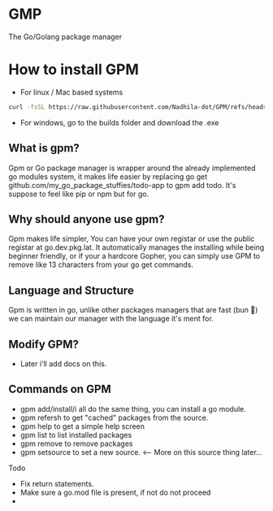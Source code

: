 # GMP
 The Go/Golang package manager

# How to install GPM
- For linux / Mac based systems
```bash
curl -fsSL https://raw.githubusercontent.com/Nadhila-dot/GPM/refs/heads/main/install.sh | bash
```
- For windows, go to the builds folder and download the .exe

## What is gpm?
Gpm or Go package manager is wrapper around the already implemented go modules system, it makes life easier by replacing go get github.com/my_go_package_stuffies/todo-app to gpm add todo. It's suppose to feel like pip or npm but for go.

## Why should anyone use gpm?
Gpm makes life simpler, You can have your own registar or use the public registar at go.dev.pkg.lat. It automatically manages the installing while being beginner friendly, or if your a hardcore Gopher, you can simply use GPM to remove like 13 characters from your go get commands. 

## Language and Structure 
Gpm is written in go, unlike other packages managers that are fast (bun 👀) we can maintain our manager with the language it's ment for. 

## Modify GPM?
- Later i'll add docs on this. 

## Commands on GPM
- gpm add/install/i all do the same thing, you can install a go module. 
- gpm refersh to get "cached" packages from the source.
- gpm help to get a simple help screen
- gpm list to list installed packages
- gpm remove to remove packages
- gpm setsource to set a new source. <-- More on this source thing later...


Todo
- Fix return statements.
- Make sure a go.mod file is present, if not do not proceed
- 
